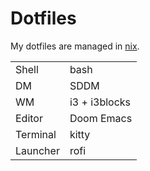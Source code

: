 # Dotfiles

My dotfiles are managed in [nix](https://nixos.org/).

|          |               |
|----------|---------------|
| Shell    | bash          |
| DM       | SDDM          |
| WM       | i3 + i3blocks |
| Editor   | Doom Emacs    |
| Terminal | kitty         |
| Launcher | rofi          |
